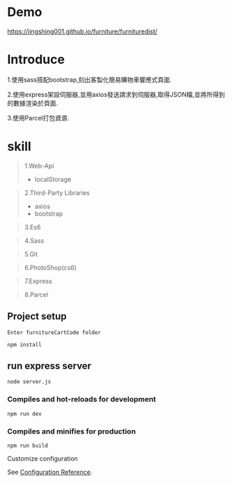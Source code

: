 # Demo

https://jingshing001.github.io/furniture/furnituredist/

# Introduce

1.使用sass搭配bootstrap,刻出客製化簡易購物車響應式頁面.

2.使用express架設伺服器,並用axios發送請求到伺服器,取得JSON檔,並將所得到的數據渲染於頁面.

3.使用Parcel打包資源.

# skill
>1.Web-Api
> * localStorage

>2.Third-Party Libraries
>  * axios
>  * bootstrap

>3.Es6

>4.Sass

>5.Git

>6.PhotoShop(cs6)

>7.Express

>8.Parcel

## Project setup

```
Enter furnitureCartCode folder
```

```
npm install
```

## run express server

```
node server.js
```


### Compiles and hot-reloads for development
```
npm run dev
```

### Compiles and minifies for production
```
npm run build
```

Customize configuration

See <a href="https://cli.vuejs.org/config/">Configuration Reference</a>.




